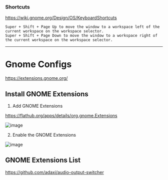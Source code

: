 ### Shortcuts

https://wiki.gnome.org/Design/OS/KeyboardShortcuts

```
Super + Shift + Page Up to move the window to a workspace left of the current workspace on the workspace selector.
Super + Shift + Page Down to move the window to a workspace right of the current workspace on the workspace selector.
```

---

# Gnome Configs

https://extensions.gnome.org/

## Install GNOME Extensions

1. Add GNOME Extensions

https://flathub.org/apps/details/org.gnome.Extensions

![image](https://user-images.githubusercontent.com/14207635/122647926-f851b980-d126-11eb-9cdc-6d19d412bd2c.png)

2. Enable the GNOME Extensions

![image](https://user-images.githubusercontent.com/14207635/122648368-4798e980-d129-11eb-8445-ead23cb9c322.png)

## GNOME Extensions List

https://github.com/adaxi/audio-output-switcher
